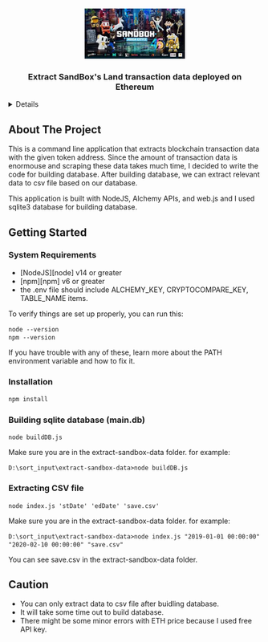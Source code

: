 <a name="readme-top"></a>

<!-- PROJECT LOGO -->
<br />
<div align="center">
  <a href="/">
    <img src="images/sandbox.jfif" alt="Logo" width="200" height="100">
  </a>
  <h3 align="center">Extract SandBox's Land transaction data deployed on Ethereum</h3>
</div>

<!-- TABLE OF CONTENTS -->
<details>
  <ol>
    <li>
      <a href="#about-the-project">About The Project</a>
    </li>
    <li>
      <a href="#getting-started">Getting Started</a>
      <ul>
        <li><a href="#system-requirements">System Requirements</a></li>
        <li><a href="#installation">Installation</a></li>
      </ul>
    </li>
  </ol>
</details>

<!-- ABOUT THE PROJECT -->

## About The Project

This is a command line application that extracts blockchain transaction data with the given token address.
Since the amount of transaction data is enormouse and scraping these data takes much time, I decided to write the code for building database.
After building database, we can extract relevant data to csv file based on our database.

This application is built with NodeJS, Alchemy APIs, and web.js and I used sqlite3 database for building database.

<!-- GETTING STARTED -->

## Getting Started

### System Requirements

- [NodeJS][node] v14 or greater
- [npm][npm] v6 or greater
- the .env file should include ALCHEMY_KEY, CRYPTOCOMPARE_KEY, TABLE_NAME items.

To verify things are set up
properly, you can run this:

```shell
node --version
npm --version
```

If you have trouble with any of these, learn more about the PATH environment variable and how to fix it.

### Installation

```js
npm install
```

### Building sqlite database (main.db)
```
node buildDB.js
```
Make sure you are in the extract-sandbox-data folder.
for example:

```
D:\sort_input\extract-sandbox-data>node buildDB.js
```
### Extracting CSV file
```
node index.js 'stDate' 'edDate' 'save.csv'
```
Make sure you are in the extract-sandbox-data folder.
for example:

```
D:\sort_input\extract-sandbox-data>node index.js "2019-01-01 00:00:00" "2020-02-10 00:00:00" "save.csv"
```
You can see save.csv in the extract-sandbox-data folder.

## Caution
- You can only extract data to csv file after buidling database.
- It will take some time out to build database.
- There might be some minor errors with ETH price because I used free API key.